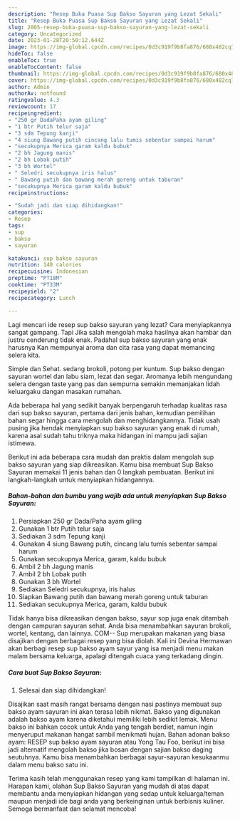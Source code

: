 ```yaml
---
description: "Resep Buka Puasa Sup Bakso Sayuran yang Lezat Sekali"
title: "Resep Buka Puasa Sup Bakso Sayuran yang Lezat Sekali"
slug: 2005-resep-buka-puasa-sup-bakso-sayuran-yang-lezat-sekali
category: Uncategorized
date: 2023-01-28T20:50:12.644Z
image: https://img-global.cpcdn.com/recipes/0d3c919f9b8fa876/680x482cq70/sup-bakso-sayuran-foto-resep-utama.jpg
hideToc: false
enableToc: true
enableTocContent: false
thumbnail: https://img-global.cpcdn.com/recipes/0d3c919f9b8fa876/680x482cq70/sup-bakso-sayuran-foto-resep-utama.jpg
cover: https://img-global.cpcdn.com/recipes/0d3c919f9b8fa876/680x482cq70/sup-bakso-sayuran-foto-resep-utama.jpg
author: Admin
authorAv: notfound
ratingvalue: 4.3
reviewcount: 17
recipeingredient:
- "250 gr DadaPaha ayam giling"
- "1 btr Putih telur saja"
- "3 sdm Tepung kanji"
- "4 siung Bawang putih cincang lalu tumis sebentar sampai harum"
- "secukupnya Merica garam kaldu bubuk"
- "2 bh Jagung manis"
- "2 bh Lobak putih"
- "3 bh Wortel"
- " Seledri secukupnya iris halus"
- " Bawang putih dan bawang merah goreng untuk taburan"
- "secukupnya Merica garam kaldu bubuk"
recipeinstructions:

- "Sudah jadi dan siap dihidangkan!"
categories:
- Resep
tags:
- sup
- bakso
- sayuran

katakunci: sup bakso sayuran 
nutrition: 140 calories
recipecuisine: Indonesian
preptime: "PT18M"
cooktime: "PT33M"
recipeyield: "2"
recipecategory: Lunch

---
```



Lagi mencari ide resep sup bakso sayuran yang lezat? Cara menyiapkannya sangat gampang. Tapi Jika salah mengolah maka hasilnya akan hambar dan justru cenderung tidak enak. Padahal sup bakso sayuran yang enak harusnya Kan mempunyai aroma dan cita rasa yang dapat memancing selera kita.


Simple dan Sehat. sedang brokoli, potong per kuntum. Sup bakso dengan sayuran wortel dan labu siam, lezat dan segar. Aromanya lebih mengundang selera dengan taste yang pas dan sempurna semakin memanjakan lidah keluargaku dangan masakan rumahan.

Ada beberapa hal yang sedikit banyak berpengaruh terhadap kualitas rasa dari sup bakso sayuran, pertama dari jenis bahan, kemudian pemilihan bahan segar hingga cara mengolah dan menghidangkannya. Tidak usah pusing jika hendak menyiapkan sup bakso sayuran yang enak di rumah, karena asal sudah tahu triknya maka hidangan ini mampu jadi sajian istimewa.


Berikut ini ada beberapa cara mudah dan praktis dalam mengolah sup bakso sayuran yang siap dikreasikan. Kamu bisa membuat Sup Bakso Sayuran memakai 11 jenis bahan dan 0 langkah pembuatan. Berikut ini langkah-langkah untuk menyiapkan hidangannya.

<!--inarticleads1-->

##### Bahan-bahan dan bumbu yang wajib ada untuk menyiapkan Sup Bakso Sayuran:

1. Persiapkan 250 gr Dada/Paha ayam giling
1. Gunakan 1 btr Putih telur saja
1. Sediakan 3 sdm Tepung kanji
1. Gunakan 4 siung Bawang putih, cincang lalu tumis sebentar sampai harum
1. Gunakan secukupnya Merica, garam, kaldu bubuk
1. Ambil 2 bh Jagung manis
1. Ambil 2 bh Lobak putih
1. Gunakan 3 bh Wortel
1. Sediakan  Seledri secukupnya, iris halus
1. Siapkan  Bawang putih dan bawang merah goreng untuk taburan
1. Sediakan secukupnya Merica, garam, kaldu bubuk


Tidak hanya bisa dikreasikan dengan bakso, sayur sop juga enak ditambah dengan campuran sayuran sehat. Anda bisa menambahkan sayuran brokoli, wortel, kentang, dan lainnya. COM-- Sup merupakan makanan yang biasa disajikan dengan berbagai resep yang bisa diolah. Kali ini Devina Hermawan akan berbagi resep sup bakso ayam sayur yang isa menjadi menu makan malam bersama keluarga, apalagi ditengah cuaca yang terkadang dingin. 

<!--inarticleads2-->

##### Cara buat Sup Bakso Sayuran:


1. Selesai dan siap dihidangkan!

Disajikan saat masih rangat bersama dengan nasi pastinya membuat sup bakso ayam sayuran ini akan terasa lebih nikmat. Bakso yang digunakan adalah bakso ayam karena diketahui memiliki lebih sedikit lemak. Menu bakso ini bahkan cocok untuk Anda yang tengah berdiet, namun ingin menyeruput makanan hangat sambil menikmati hujan. Bahan adonan bakso ayam: RESEP sup bakso ayam sayuran atau Yong Tau Foo, berikut ini bisa jadi alternatif mengolah bakso jika bosan dengan sajian bakso daging seutuhnya. Kamu bisa menambahkan berbagai sayur-sayuran kesukaanmu dalam menu bakso satu ini. 

Terima kasih telah menggunakan resep yang kami tampilkan di halaman ini. Harapan kami, olahan Sup Bakso Sayuran yang mudah di atas dapat membantu anda menyiapkan hidangan yang sedap untuk keluarga/teman maupun menjadi ide bagi anda yang berkeinginan untuk berbisnis kuliner. Semoga bermanfaat dan selamat mencoba!

